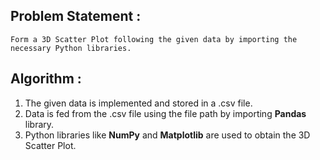 ## Problem Statement : 
    Form a 3D Scatter Plot following the given data by importing the necessary Python libraries.
## Algorithm :
1. The given data is implemented and stored in a .csv file.
2. Data is fed from the .csv file using the file path by importing **Pandas** library.
3. Python libraries like **NumPy** and **Matplotlib** are used to obtain the 3D Scatter Plot.
